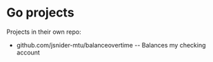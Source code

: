 # Go projects

Projects in their own repo:
- github.com/jsnider-mtu/balanceovertime -- Balances my checking account
